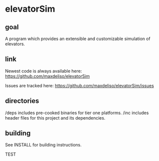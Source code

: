 elevatorSim
===========

goal
----
A program which provides an extensible and customizable simulation of elevators.

link
----
Newest code is always available here: https://github.com/maxdeliso/elevatorSim

Issues are tracked here:              https://github.com/maxdeliso/elevatorSim/issues

directories
-----------
/deps includes pre-cooked binaries for tier one platforms.
/inc includes header files for this project and its dependencies.

building
--------
See INSTALL for building instructions.


TEST
